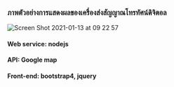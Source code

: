 ### ภาพตัวอย่างการแสดงผลของเครื่องส่งสัญญาณโทรทัศน์ดิจิตอล
![Screen Shot 2021-01-13 at 09 22 57](https://user-images.githubusercontent.com/25115342/104398286-04868900-5581-11eb-8582-2b2b87528127.png)  
#### Web service: nodejs  
#### API: Google map  
#### Front-end: bootstrap4, jquery 
